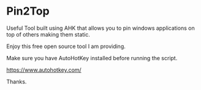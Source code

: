 # Pin2Top
Useful Tool built using AHK that allows you to pin windows applications on top of others making them static.

Enjoy this free open source tool I am providing.

Make sure you have AutoHotKey installed before running the script.

https://www.autohotkey.com/

Thanks.
